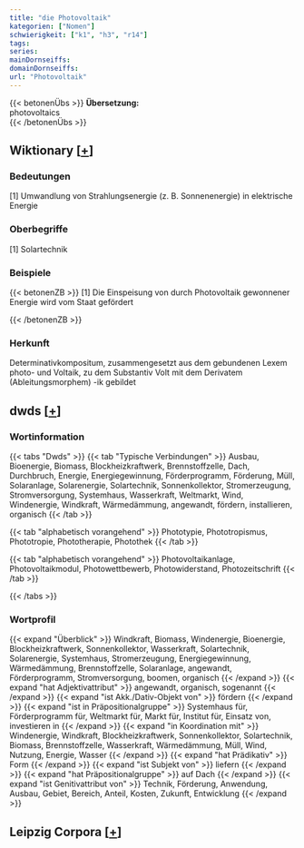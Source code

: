 ```yaml
---
title: "die Photovoltaik"
kategorien: ["Nomen"]
schwierigkeit: ["k1", "h3", "r14"]
tags:
series:
mainDornseiffs:
domainDornseiffs:
url: "Photovoltaik"
---
```


{{< betonenÜbs >}}
**Übersetzung:**  
photovoltaics  
{{< /betonenÜbs >}}

## Wiktionary [[+](https://de.wiktionary.org/wiki/Photovoltaik)]

### Bedeutungen
[1] Umwandlung von Strahlungsenergie (z. B. Sonnenenergie) in elektrische Energie  

### Oberbegriffe
[1] Solartechnik  

### Beispiele
{{< betonenZB >}}
[1] Die Einspeisung von durch Photovoltaik gewonnener Energie wird vom Staat gefördert  

{{< /betonenZB >}}
### Herkunft
Determinativkompositum, zusammengesetzt aus dem gebundenen Lexem  photo- und Voltaik, zu dem Substantiv Volt mit dem Derivatem (Ableitungsmorphem) -ik gebildet  



## dwds [[+](https://www.dwds.de/wb/Photovoltaik)]

### Wortinformation
{{< tabs "Dwds" >}}
{{< tab "Typische Verbindungen" >}}
Ausbau, Bioenergie, Biomass, Blockheizkraftwerk, Brennstoffzelle, Dach, Durchbruch, Energie, Energiegewinnung, Förderprogramm, Förderung, Müll, Solaranlage, Solarenergie, Solartechnik, Sonnenkollektor, Stromerzeugung, Stromversorgung, Systemhaus, Wasserkraft, Weltmarkt, Wind, Windenergie, Windkraft, Wärmedämmung, angewandt, fördern, installieren, organisch
{{< /tab >}}

{{< tab "alphabetisch vorangehend" >}}
Phototypie, Phototropismus, Phototropie, Phototherapie, Photothek
{{< /tab >}}

{{< tab "alphabetisch vorangehend" >}}
Photovoltaikanlage, Photovoltaikmodul, Photowettbewerb, Photowiderstand, Photozeitschrift
{{< /tab >}}

{{< /tabs >}}

### Wortprofil
{{< expand "Überblick" >}} Windkraft, Biomass, Windenergie, Bioenergie, Blockheizkraftwerk, Sonnenkollektor, Wasserkraft, Solartechnik, Solarenergie, Systemhaus, Stromerzeugung, Energiegewinnung, Wärmedämmung, Brennstoffzelle, Solaranlage, angewandt, Förderprogramm, Stromversorgung, boomen, organisch {{< /expand >}}
{{< expand "hat Adjektivattribut" >}} angewandt, organisch, sogenannt {{< /expand >}}
{{< expand "ist Akk./Dativ-Objekt von" >}} fördern {{< /expand >}}
{{< expand "ist in Präpositionalgruppe" >}} Systemhaus für, Förderprogramm für, Weltmarkt für, Markt für, Institut für, Einsatz von, investieren in {{< /expand >}}
{{< expand "in Koordination mit" >}} Windenergie, Windkraft, Blockheizkraftwerk, Sonnenkollektor, Solartechnik, Biomass, Brennstoffzelle, Wasserkraft, Wärmedämmung, Müll, Wind, Nutzung, Energie, Wasser {{< /expand >}}
{{< expand "hat Prädikativ" >}} Form {{< /expand >}}
{{< expand "ist Subjekt von" >}} liefern {{< /expand >}}
{{< expand "hat Präpositionalgruppe" >}} auf Dach {{< /expand >}}
{{< expand "ist Genitivattribut von" >}} Technik, Förderung, Anwendung, Ausbau, Gebiet, Bereich, Anteil, Kosten, Zukunft, Entwicklung {{< /expand >}}

## Leipzig Corpora [[+](https://corpora.uni-leipzig.de/en/res?word=Photovoltaik&corpusId=deu_newscrawl-public_2018)]

